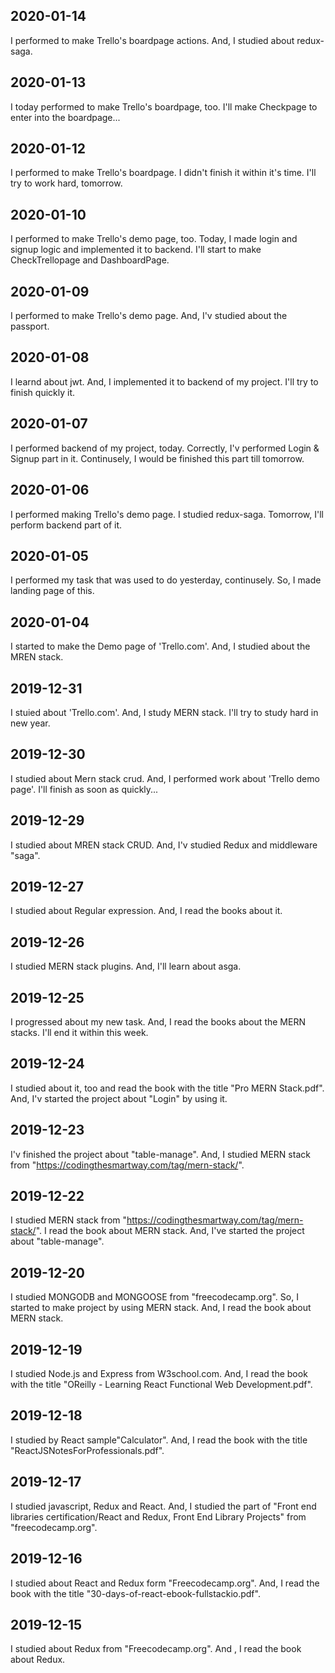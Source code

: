 ##  2020-01-14
I performed to make Trello's boardpage actions.
And, I studied about redux-saga.

##  2020-01-13
I today performed to make Trello's boardpage, too.
I'll make Checkpage to enter into the boardpage...

##  2020-01-12
I performed to make Trello's boardpage.
I didn't finish it within it's time.
I'll try to work hard, tomorrow.

##  2020-01-10
I performed to make Trello's demo page, too.
Today, I made login and signup logic and implemented it to backend.
I'll start to make CheckTrellopage and DashboardPage.

##  2020-01-09
I performed to make Trello's demo page.
And, I'v studied about the passport.

##  2020-01-08
I learnd about jwt.
And, I implemented it to backend of my project.
I'll try to finish quickly it.

##  2020-01-07
I performed backend of my project, today.
Correctly, I'v performed Login & Signup part in it.
Continusely, I would be finished this part till tomorrow.

##  2020-01-06
I performed making Trello's demo page.
I studied redux-saga.
Tomorrow, I'll perform backend part of it.

##  2020-01-05
I performed my task that was used to do yesterday, continusely.
So, I made landing page of this.

##  2020-01-04
I started to make the Demo page of 'Trello.com'.
And, I studied about the MREN stack.

##  2019-12-31
I stuied about 'Trello.com'.
And, I study MERN stack.
I'll try to study hard in new year.

##  2019-12-30
I studied about Mern stack crud.
And, I performed work about 'Trello demo page'.
I'll finish as soon as quickly...

##  2019-12-29
I studied about MREN stack CRUD.
And, I'v studied Redux and middleware "saga".

##  2019-12-27
I studied about Regular expression.
And, I read the books about it.

##  2019-12-26
I studied MERN stack plugins.
And, I'll learn about asga.

##  2019-12-25
I progressed about my new task.
And, I read the books about the MERN stacks.
I'll end it within this week.

##   2019-12-24
I studied about it, too and read the book with the title "Pro MERN Stack.pdf".
And, I'v started the project about "Login" by using it.

##   2019-12-23
I'v finished the project about "table-manage".
And, I studied MERN stack from "https://codingthesmartway.com/tag/mern-stack/".

##   2019-12-22
I studied MERN stack from "https://codingthesmartway.com/tag/mern-stack/".
I read the book about MERN stack.
And, I've started the project about "table-manage".

##   2019-12-20
I studied MONGODB and MONGOOSE from "freecodecamp.org".
So, I started to make project by using MERN stack.
And, I read the book about MERN stack.

##   2019-12-19
I studied Node.js and Express from W3school.com.
And, I read the book with the title "OReilly - Learning React Functional Web Development.pdf".

##   2019-12-18
I studied by React sample"Calculator".
And, I read the book with the title "ReactJSNotesForProfessionals.pdf".

##   2019-12-17
I studied javascript, Redux and React.
And, I studied the part of "Front end libraries certification/React and Redux, Front End Library Projects" from "freecodecamp.org".

##   2019-12-16
I studied about React and Redux form "Freecodecamp.org".
And, I read the book with the title "30-days-of-react-ebook-fullstackio.pdf".

##   2019-12-15
I studied about Redux from "Freecodecamp.org".
And , I read the book about Redux.
